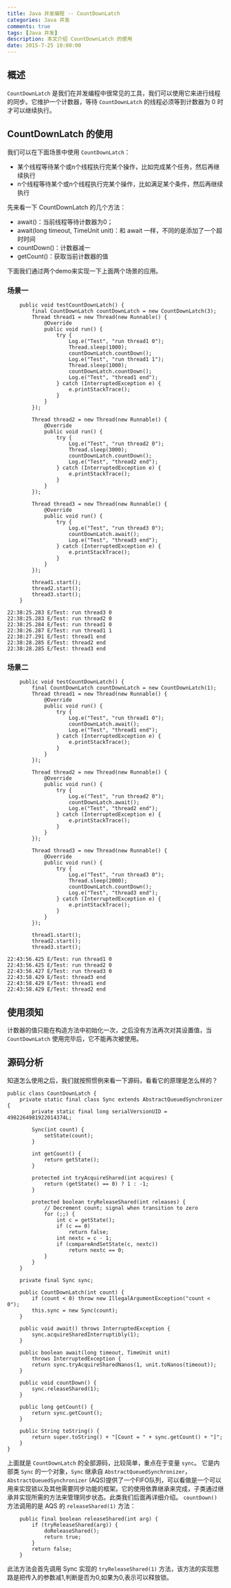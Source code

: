 ```yaml
---
title: Java 并发编程 -- CountDownLatch
categories: Java 并发
comments: true
tags: [Java 并发]
description: 本文介绍 CountDownLatch 的使用
date: 2015-7-25 10:00:00
---
```


## 概述

`CountDownLatch` 是我们在并发编程中很常见的工具，我们可以使用它来进行线程的同步。它维护一个计数器，等待 `CountDownLatch` 的线程必须等到计数器为 0 时才可以继续执行。 

## CountDownLatch 的使用

我们可以在下面场景中使用 `CountDownLatch`：

 - 某个线程等待某个或n个线程执行完某个操作，比如完成某个任务，然后再继续执行
 - n个线程等待某个或n个线程执行完某个操作，比如满足某个条件，然后再继续执行

先来看一下 CountDownLatch 的几个方法：

 - await()：当前线程等待计数器为0；
 - await(long timeout, TimeUnit unit)：和 await 一样，不同的是添加了一个超时时间
 - countDown()：计数器减一
 - getCount()：获取当前计数器的值

下面我们通过两个demo来实现一下上面两个场景的应用。

### 场景一

```
    public void testCountDownLatch() {
        final CountDownLatch countDownLatch = new CountDownLatch(3);
        Thread thread1 = new Thread(new Runnable() {
            @Override
            public void run() {
                try {
                    Log.e("Test", "run thread1 0");
                    Thread.sleep(1000);
                    countDownLatch.countDown();
                    Log.e("Test", "run thread1 1");
                    Thread.sleep(1000);
                    countDownLatch.countDown();
                    Log.e("Test", "thread1 end");
                } catch (InterruptedException e) {
                    e.printStackTrace();
                }
            }
        });

        Thread thread2 = new Thread(new Runnable() {
            @Override
            public void run() {
                try {
                    Log.e("Test", "run thread2 0");
                    Thread.sleep(3000);
                    countDownLatch.countDown();
                    Log.e("Test", "thread2 end");
                } catch (InterruptedException e) {
                    e.printStackTrace();
                }
            }
        });

        Thread thread3 = new Thread(new Runnable() {
            @Override
            public void run() {
                try {
                    Log.e("Test", "run thread3 0");
                    countDownLatch.await();
                    Log.e("Test", "thread3 end");
                } catch (InterruptedException e) {
                    e.printStackTrace();
                }
            }
        });

        thread1.start();
        thread2.start();
        thread3.start();
    }
```

```
22:38:25.283 E/Test: run thread3 0
22:38:25.283 E/Test: run thread2 0
22:38:25.284 E/Test: run thread1 0
22:38:26.287 E/Test: run thread1 1
22:38:27.291 E/Test: thread1 end
22:38:28.285 E/Test: thread2 end
22:38:28.285 E/Test: thread3 end
```

### 场景二

```
    public void testCountDownLatch() {
        final CountDownLatch countDownLatch = new CountDownLatch(1);
        Thread thread1 = new Thread(new Runnable() {
            @Override
            public void run() {
                try {
                    Log.e("Test", "run thread1 0");
                    countDownLatch.await();
                    Log.e("Test", "thread1 end");
                } catch (InterruptedException e) {
                    e.printStackTrace();
                }
            }
        });

        Thread thread2 = new Thread(new Runnable() {
            @Override
            public void run() {
                try {
                    Log.e("Test", "run thread2 0");
                    countDownLatch.await();
                    Log.e("Test", "thread2 end");
                } catch (InterruptedException e) {
                    e.printStackTrace();
                }
            }
        });

        Thread thread3 = new Thread(new Runnable() {
            @Override
            public void run() {
                try {
                    Log.e("Test", "run thread3 0");
                    Thread.sleep(2000);
                    countDownLatch.countDown();
                    Log.e("Test", "thread3 end");
                } catch (InterruptedException e) {
                    e.printStackTrace();
                }
            }
        });

        thread1.start();
        thread2.start();
        thread3.start();
```

```
22:43:56.425 E/Test: run thread1 0
22:43:56.425 E/Test: run thread2 0
22:43:56.427 E/Test: run thread3 0
22:43:58.429 E/Test: thread3 end
22:43:58.429 E/Test: thread1 end
22:43:58.429 E/Test: thread2 end
```

## 使用须知

计数器的值只能在构造方法中初始化一次，之后没有方法再次对其设置值，当 `CountDownLatch` 使用完毕后，它不能再次被使用。

## 源码分析

知道怎么使用之后，我们就按照惯例来看一下源码，看看它的原理是怎么样的？

```
public class CountDownLatch {
    private static final class Sync extends AbstractQueuedSynchronizer {
        private static final long serialVersionUID = 4982264981922014374L;

        Sync(int count) {
            setState(count);
        }

        int getCount() {
            return getState();
        }

        protected int tryAcquireShared(int acquires) {
            return (getState() == 0) ? 1 : -1;
        }

        protected boolean tryReleaseShared(int releases) {
            // Decrement count; signal when transition to zero
            for (;;) {
                int c = getState();
                if (c == 0)
                    return false;
                int nextc = c - 1;
                if (compareAndSetState(c, nextc))
                    return nextc == 0;
            }
        }
    }

    private final Sync sync;

    public CountDownLatch(int count) {
        if (count < 0) throw new IllegalArgumentException("count < 0");
        this.sync = new Sync(count);
    }

    public void await() throws InterruptedException {
        sync.acquireSharedInterruptibly(1);
    }

    public boolean await(long timeout, TimeUnit unit)
        throws InterruptedException {
        return sync.tryAcquireSharedNanos(1, unit.toNanos(timeout));
    }

    public void countDown() {
        sync.releaseShared(1);
    }

    public long getCount() {
        return sync.getCount();
    }

    public String toString() {
        return super.toString() + "[Count = " + sync.getCount() + "]";
    }
}
```

上面就是 `CountDownLatch` 的全部源码，比较简单，重点在于变量 `sync`。
它是内部类 `Sync` 的一个对象，`Sync` 继承自 `AbstractQueuedSynchronizer`，`AbstractQueuedSynchronizer` (AQS)提供了一个FIFO队列，可以看做是一个可以用来实现锁以及其他需要同步功能的框架。它的使用依靠继承来完成，子类通过继承并实现所需的方法来管理同步状态。此类我们后面再详细介绍。
`countDown()` 方法调用的是 AQS 的 `releaseShared(1)` 方法：

```
    public final boolean releaseShared(int arg) {
        if (tryReleaseShared(arg)) {
            doReleaseShared();
            return true;
        }
        return false;
    }
```

此法方法会首先调用 Sync 实现的 `tryReleaseShared(1)` 方法，该方法的实现思路是把传入的参数减1,判断是否为0,如果为0,表示可以释放锁。
